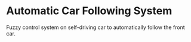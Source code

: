 Automatic Car Following System
===
Fuzzy control system on self-driving car to automatically 
follow the front car.
